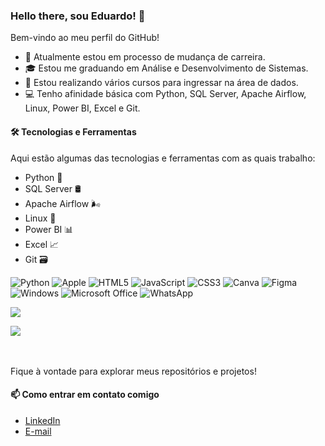 ### Hello there, sou Eduardo! 👋

Bem-vindo ao meu perfil do GitHub!

- 🔭 Atualmente estou em processo de mudança de carreira.
- 🎓 Estou me graduando em Análise e Desenvolvimento de Sistemas.
- 🌱 Estou realizando vários cursos para ingressar na área de dados.
- 💻 Tenho afinidade básica com Python, SQL Server, Apache Airflow, Linux, Power BI, Excel e Git.

#### 🛠️ Tecnologias e Ferramentas

Aqui estão algumas das tecnologias e ferramentas com as quais trabalho:

- Python 🐍
- SQL Server 🛢️
- Apache Airflow 🌬️
- Linux 🐧
- Power BI 📊
- Excel 📈
- Git 🗃️

![Python](https://img.shields.io/badge/python-3670A0?style=for-the-badge&logo=python&logoColor=ffdd54)
![Apple](https://img.shields.io/badge/Apple-%23000000.svg?style=for-the-badge&logo=apple&logoColor=white)
![HTML5](https://img.shields.io/badge/html5-%23E34F26.svg?style=for-the-badge&logo=html5&logoColor=white)
![JavaScript](https://img.shields.io/badge/javascript-%23323330.svg?style=for-the-badge&logo=javascript&logoColor=%23F7DF1E)
![CSS3](https://img.shields.io/badge/css3-%231572B6.svg?style=for-the-badge&logo=css3&logoColor=white)
![Canva](https://img.shields.io/badge/Canva-%2300C4CC.svg?style=for-the-badge&logo=Canva&logoColor=white)
![Figma](https://img.shields.io/badge/figma-%23F24E1E.svg?style=for-the-badge&logo=figma&logoColor=white)
![Windows](https://img.shields.io/badge/Windows-0078D6?style=for-the-badge&logo=windows&logoColor=white)
![Microsoft Office](https://img.shields.io/badge/Microsoft_Office-D83B01?style=for-the-badge&logo=microsoft-office&logoColor=white)
![WhatsApp](https://img.shields.io/badge/WhatsApp-25D366?style=for-the-badge&logo=whatsapp&logoColor=white)

<a href="https://www.linkedin.com/in/eduardo-ferreira-rocha/" target="_blank"><img src="https://img.shields.io/badge/linkedin-%230077B5.svg?style=for-the-badge&logo=linkedin&logoColor=white" target="_blank"></a>

<a href="" target="_blank"><img src="https://img.shields.io/badge/Instagram-%23E4405F.svg?style=for-the-badge&logo=Instagram&logoColor=white" target="_blank"></a>

<br><br>
Fique à vontade para explorar meus repositórios e projetos!

#### 📫 Como entrar em contato comigo



- [LinkedIn](https://www.linkedin.com/in/eduardo-ferreira-rocha/)
- [E-mail](duuh_wow@hotmail.com)


